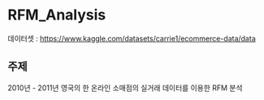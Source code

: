 # RFM_Analysis

데이터셋 : https://www.kaggle.com/datasets/carrie1/ecommerce-data/data

## 주제
2010년 - 2011년 영국의 한 온라인 소매점의 실거래 데이터를 이용한 RFM 분석

